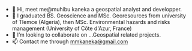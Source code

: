 - 👋 Hi, meet me@muhibu kaneka a geospatial analyst and developper.
- 🌱 I graduated BS. Geoscience and MSc. Georesources from university of Tlemce (Algeria), then MSc. Environmental hazards and risks management (University of Côte d'Azur, France)
- 💞️ I’m looking to collaborate on ...Geospatial related projects.
- 📫 Contact me through mmkaneka@gmail.com

<!---
geosdatz/geosdatz is a ✨ special ✨ repository because its `README.md` (this file) appears on your GitHub profile.
You can click the Preview link to take a look at your changes.
--->
